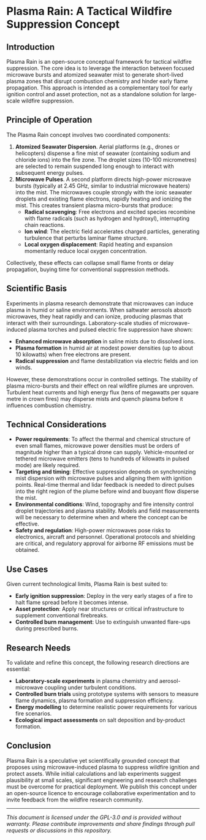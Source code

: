 # Plasma Rain: A Tactical Wildfire Suppression Concept

## Introduction
Plasma Rain is an open-source conceptual framework for tactical wildfire suppression. The core idea is to leverage the interaction between focused microwave bursts and atomized seawater mist to generate short-lived plasma zones that disrupt combustion chemistry and hinder early flame propagation. This approach is intended as a complementary tool for early ignition control and asset protection, not as a standalone solution for large-scale wildfire suppression.

## Principle of Operation
The Plasma Rain concept involves two coordinated components:
1. **Atomized Seawater Dispersion**. Aerial platforms (e.g., drones or helicopters) dispense a fine mist of seawater (containing sodium and chloride ions) into the fire zone. The droplet sizes (10-100 micrometres) are selected to remain suspended long enough to interact with subsequent energy pulses.
2. **Microwave Pulses**. A second platform directs high-power microwave bursts (typically at 2.45 GHz, similar to industrial microwave heaters) into the mist. The microwaves couple strongly with the ionic seawater droplets and existing flame electrons, rapidly heating and ionizing the mist. This creates transient plasma micro-bursts that produce:
   - **Radical scavenging**: Free electrons and excited species recombine with flame radicals (such as hydrogen and hydroxyl), interrupting chain reactions.
   - **Ion wind**: The electric field accelerates charged particles, generating turbulence that perturbs laminar flame structure.
   - **Local oxygen displacement**: Rapid heating and expansion momentarily reduce local oxygen concentration.

Collectively, these effects can collapse small flame fronts or delay propagation, buying time for conventional suppression methods.

## Scientific Basis
Experiments in plasma research demonstrate that microwaves can induce plasma in humid or saline environments. When saltwater aerosols absorb microwaves, they heat rapidly and can ionize, producing plasmas that interact with their surroundings. Laboratory-scale studies of microwave-induced plasma torches and pulsed electric fire suppression have shown:
- **Enhanced microwave absorption** in saline mists due to dissolved ions.
- **Plasma formation** in humid air at modest power densities (up to about 10 kilowatts) when free electrons are present.
- **Radical suppression** and flame destabilization via electric fields and ion winds.

However, these demonstrations occur in controlled settings. The stability of plasma micro-bursts and their effect on real wildfire plumes are unproven. Turbulent heat currents and high energy flux (tens of megawatts per square metre in crown fires) may disperse mists and quench plasma before it influences combustion chemistry.

## Technical Considerations
- **Power requirements**: To affect the thermal and chemical structure of even small flames, microwave power densities must be orders of magnitude higher than a typical drone can supply. Vehicle-mounted or tethered microwave emitters (tens to hundreds of kilowatts in pulsed mode) are likely required.
- **Targeting and timing**: Effective suppression depends on synchronizing mist dispersion with microwave pulses and aligning them with ignition points. Real-time thermal and lidar feedback is needed to direct pulses into the right region of the plume before wind and buoyant flow disperse the mist.
- **Environmental conditions**: Wind, topography and fire intensity control droplet trajectories and plasma stability. Models and field measurements will be necessary to determine when and where the concept can be effective.
- **Safety and regulation**: High-power microwaves pose risks to electronics, aircraft and personnel. Operational protocols and shielding are critical, and regulatory approval for airborne RF emissions must be obtained.

## Use Cases
Given current technological limits, Plasma Rain is best suited to:
- **Early ignition suppression**: Deploy in the very early stages of a fire to halt flame spread before it becomes intense.
- **Asset protection**: Apply near structures or critical infrastructure to supplement conventional firebreaks.
- **Controlled burn management**: Use to extinguish unwanted flare-ups during prescribed burns.

## Research Needs
To validate and refine this concept, the following research directions are essential:
- **Laboratory-scale experiments** in plasma chemistry and aerosol-microwave coupling under turbulent conditions.
- **Controlled burn trials** using prototype systems with sensors to measure flame dynamics, plasma formation and suppression efficiency.
- **Energy modelling** to determine realistic power requirements for various fire scenarios.
- **Ecological impact assessments** on salt deposition and by-product formation.

## Conclusion
Plasma Rain is a speculative yet scientifically grounded concept that proposes using microwave-induced plasma to suppress wildfire ignition and protect assets. While initial calculations and lab experiments suggest plausibility at small scales, significant engineering and research challenges must be overcome for practical deployment. We publish this concept under an open-source licence to encourage collaborative experimentation and to invite feedback from the wildfire research community.

---

*This document is licensed under the GPL-3.0 and is provided without warranty. Please contribute improvements and share findings through pull requests or discussions in this repository.*
